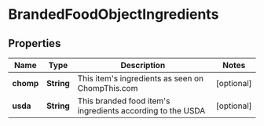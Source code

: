 # BrandedFoodObjectIngredients

## Properties
Name | Type | Description | Notes
------------ | ------------- | ------------- | -------------
**chomp** | **String** | This item&#x27;s ingredients as seen on ChompThis.com |  [optional]
**usda** | **String** | This branded food item&#x27;s ingredients according to the USDA |  [optional]
